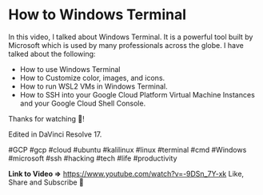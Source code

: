 # How to Windows Terminal

In this video, I talked about Windows Terminal. It is a powerful tool built by Microsoft which is used by many professionals across the globe. I have talked about the following: 
- How to use Windows Terminal 
- How to Customize color, images, and icons. 
- How to run WSL2 VMs in Windows Terminal. 
- How to SSH into your Google Cloud Platform Virtual Machine Instances and your    Google Cloud Shell Console. 

Thanks for watching 🥰! 

Edited in DaVinci Resolve 17. 

#GCP  #gcp  #cloud  #ubuntu  #kalilinux  #linux  #terminal  #cmd  #Windows  #microsoft  #ssh  #hacking  #tech  #life  #productivity

**Link to Video =>** https://www.youtube.com/watch?v=-9DSn_7Y-xk
Like, Share and Subscribe 🙌